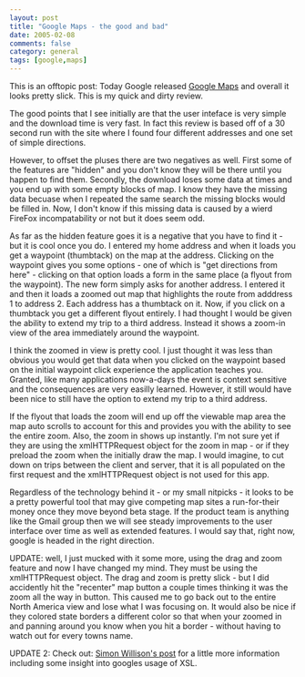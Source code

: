```yaml
---
layout: post
title: "Google Maps - the good and bad"
date: 2005-02-08
comments: false
category: general
tags: [google,maps]
---
```

This is an offtopic post: Today Google released [Google
Maps](http://maps.google.com/) and overall it looks pretty slick. This is my
quick and dirty review.  

The good points that I see initially are that the user inteface is very simple
and the download time is very fast. In fact this review is based off of a 30
second run with the site where I found four different addresses and one set of
simple directions.  

However, to offset the pluses there are two negatives as well. First some of
the features are "hidden" and you don't know they will be there until you
happen to find them. Secondly, the download loses some data at times and you
end up with some empty blocks of map. I know they have the missing data
becuase when I repeated the same search the missing blocks would be filled in.
Now, I don't know if this missing data is caused by a wierd FireFox
incompatability or not but it does seem odd.  

As far as the hidden feature goes it is a negative that you have to find it -
but it is cool once you do. I entered my home address and when it loads you
get a waypoint (thumbtack) on the map at the address. Clicking on the waypoint
gives you some options - one of which is "get directions from here" - clicking
on that option loads a form in the same place (a flyout from the waypoint).
The new form simply asks for another address. I entered it and then it loads a
zoomed out map that highlights the route from adddress 1 to address 2. Each
address has a thumbtack on it. Now, if you click on a thumbtack you get a
different flyout entirely. I had thought I would be given the ability to
extend my trip to a third address. Instead it shows a zoom-in view of the area
immediately around the waypoint.  

I think the zoomed in view is pretty cool. I just thought it was less than
obvious you would get that data when you clicked on the waypoint based on the
initial waypoint click experience the application teaches you. Granted, like
many applications now-a-days the event is context sensitive and the
consequences are very easilly learned. However, it still would have been nice
to still have the option to extend my trip to a third address.  

If the flyout that loads the zoom will end up off the viewable map area the
map auto scrolls to account for this and provides you with the ability to see
the entire zoom. Also, the zoom in shows up instantly. I'm not sure yet if
they are using the xmlHTTPRequest object for the zoom in map - or if they
preload the zoom when the initially draw the map. I would imagine, to cut down
on trips between the client and server, that it is all populated on the first
request and the xmlHTTPRequest object is not used for this app.  

Regardless of the technology behind it - or my small nitpicks - it looks to be
a pretty powerful tool that may give competing map sites a run-for-their money
once they move beyond beta stage. If the product team is anything like the
Gmail group then we will see steady improvements to the user interface over
time as well as extended features. I would say that, right now, google is
headed in the right direction.  

UPDATE: well, I just mucked with it some more, using the drag and zoom feature
and now I have changed my mind. They must be using the xmlHTTPRequest object.
The drag and zoom is pretty slick - but I did accidently hit the "recenter"
map button a couple times thinking it was the zoom all the way in button. This
caused me to go back out to the entire North America view and lose what I was
focusing on. It would also be nice if they colored state borders a different
color so that when your zoomed in and panning around you know when you hit a
border - without having to watch out for every towns name.  

UPDATE 2: Check out: [Simon Willison's
post](http://simon.incutio.com/archive/2005/02/08/maps "Google Maps and XSL" )
for a little more information including some insight into googles usage of
XSL.  
